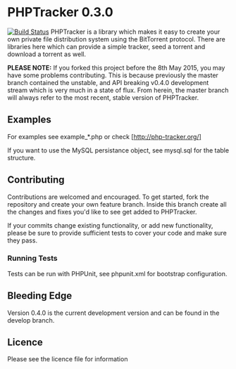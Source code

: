 # PHPTracker 0.3.0
[![Build Status](https://travis-ci.org/tcz/PHPTracker.svg?branch=master&style=flat-square)](https://travis-ci.org/tcz/PHPTracker)
PHPTracker is a library which makes it easy to create your own private file distribution system using the BitTorrent protocol. There are libraries here which can provide a simple tracker, seed a torrent and download a torrent as well.

**PLEASE NOTE:** If you forked this project before the 8th May 2015, you may have some problems contributing. This is because previously the master branch contained the unstable, and API breaking v0.4.0 development stream which is very much in a state of flux. From herein, the master branch will always refer to the most recent, stable version of PHPTracker.


## Examples
For examples see example_*.php or check [http://php-tracker.org/]

If you want to use the MySQL persistance object, see mysql.sql for the table structure.

## Contributing
Contributions are welcomed and encouraged. To get started, fork the repository and create your own feature branch. Inside this branch create all the changes and fixes you'd like to see get added to PHPTracker.

If your commits change existing functionality, or add new functionality, please be sure to provide sufficient tests to cover your code and make sure they pass.

### Running Tests

Tests can be run with PHPUnit, see phpunit.xml for bootstrap configuration.

## Bleeding Edge
Version 0.4.0 is the current development version and can be found in the develop branch. 

## Licence
Please see the licence file for information
